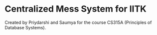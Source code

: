# Centralized Mess System for IITK

Created by Priydarshi and Saumya for the course CS315A (Principles of Database Systems).
